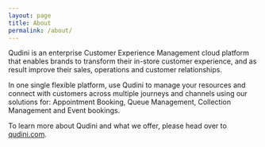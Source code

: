 ```yaml
---
layout: page
title: About
permalink: /about/
---
```


Qudini is an enterprise Customer Experience Management cloud platform that enables brands to transform their in-store customer experience, and as result improve their sales, operations and customer relationships.

In one single flexible platform, use Qudini to manage your resources and connect with customers across multiple journeys and channels using our solutions for: Appointment Booking, Queue Management, Collection Management and Event bookings.

To learn more about Qudini and what we offer, please head over to [qudini.com](https://www.qudini.com/).

